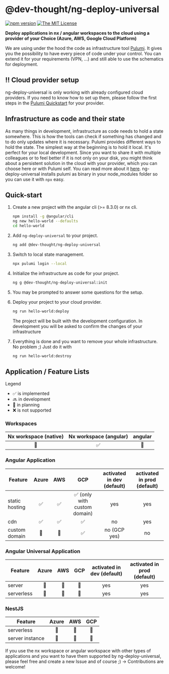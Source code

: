 # @dev-thought/ng-deploy-universal

[![npm version](https://badge.fury.io/js/%40dev-thought%2Fng-deploy-universal.svg)](https://www.npmjs.com/package/@dev-thought/ng-deploy-universal)
[![The MIT License](https://img.shields.io/badge/license-MIT-orange.svg?color=blue&style=flat-square)](http://opensource.org/licenses/MIT)

**Deploy applications in nx / angular workspaces to the cloud using a provider of your Choice (Azure, AWS, Google Cloud Platform)**

We are using under the hood the code as infrastructure tool [Pulumi](https://www.pulumi.com/). It gives you the possibility to have every piece of code under your control. You can extend it for your requirements (VPN, ...) and still able to use the schematics for deployment.

## :bangbang: Cloud provider setup

ng-deploy-universal is only working with already configured cloud providers. If you need to know how to set up them, please follow the first steps in the [Pulumi Quickstart](https://www.pulumi.com/docs/get-started/) for your provider.

## Infrastructure as code and their state

As many things in development, infrastructure as code needs to hold a state somewhere. This is how the tools can check if something has changed and to do only updates where it is necessary. Pulumi provides different ways to hold the state.
The simplest way at the beginning is to hold it local. It's perfect for your local development. Since you want to share it with multiple colleagues or to feel better if it is not only on your disk, you might think about a persistent solution in the cloud with your provider, which you can choose here or with Pulumi self. You can read more about it [here](https://www.pulumi.com/docs/reference/cli/pulumi_login/).
ng-deploy-universal installs pulumi as binary in your node_modules folder so you can use it with `npx` easy.

## Quick-start <a name="quickstart"></a>

1. Create a new project with the angular cli (>= 8.3.0) or nx cli.

   ```sh
   npm install -g @angular/cli
   ng new hello-world --defaults
   cd hello-world
   ```

1. Add `ng-deploy-universal` to your project.

   ```sh
   ng add @dev-thought/ng-deploy-universal
   ```

1. Switch to local state management.

   ```sh
   npx pulumi login --local
   ```

1. Initialize the infrastructure as code for your project.

   ```sh
   ng g @dev-thought/ng-deploy-universal:init
   ```

1. You may be prompted to answer some questions for the setup.

1. Deploy your project to your cloud provider.

   ```sh
   ng run hello-world:deploy
   ```

   The project will be built with the development configuration.
   In development you will be asked to confirm the changes of your infrastructure

1. Everything is done and you want to remove your whole infrastructure. No problem ;) Just do it with

   ```sh
   ng run hello-world:destroy
   ```

## Application / Feature Lists

Legend

- :white_check_mark: is implemented
- :soon: in development
- :calendar: in planning
- :x: is not supported

### Workspaces

| Nx workspace (native) | Nx workspace (angular) |  angular   |
| :-------------------: | :--------------------: | :--------: |
|      :calendar:       |   :white_check_mark:   | :calendar: |

### Angular Application

| Feature        |       Azure        |        AWS         |                     GCP                      | activated in dev (default) | activated in prod (default) |
| -------------- | :----------------: | :----------------: | :------------------------------------------: | :------------------------: | :-------------------------: |
| static hosting | :white_check_mark: | :white_check_mark: | :white_check_mark: (only with custom domain) |            yes             |             yes             |
| cdn            | :white_check_mark: | :white_check_mark: |              :white_check_mark:              |             no             |             yes             |
| custom domain  |     :calendar:     |     :calendar:     |              :white_check_mark:              |        no (GCP yes)        |             no              |

### Angular Universal Application

| Feature    |   Azure    |    AWS     |    GCP     | activated in dev (default) | activated in prod (default) |
| ---------- | :--------: | :--------: | :--------: | :------------------------: | :-------------------------: |
| server     | :calendar: | :calendar: | :calendar: |            yes             |             yes             |
| serverless | :calendar: | :calendar: | :calendar: |            yes             |             yes             |

### NestJS

| Feature         |   Azure    |    AWS     |    GCP     |
| --------------- | :--------: | :--------: | :--------: |
| serverless      | :calendar: | :calendar: | :calendar: |
| server instance | :calendar: | :calendar: | :calendar: |

If you use the nx workspace or angular workspace with other types of applications and you want to have them supported by ng-deploy-universal, please feel free and create a new Issue and of course ;) -> Contributions are welcome!
